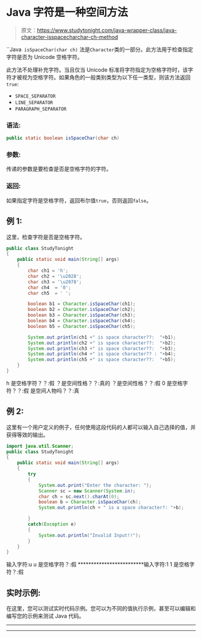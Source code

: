 # Java 字符是一种空间方法

> 原文：<https://www.studytonight.com/java-wrapper-class/java-character-isspacecharchar-ch-method>

``Java` isSpaceChar(char ch)` 法是`Character`类的一部分。此方法用于检查指定字符是否为 Unicode 空格字符。

此方法不处理补充字符。当且仅当 Unicode 标准将字符指定为空格字符时，该字符才被视为空格字符。如果角色的一般类别类型为以下任一类型，则该方法返回`true`:

*   `SPACE_SEPARATOR`
*   `LINE_SEPARATOR`
*   `PARAGRAPH_SEPARATOR`

### 语法:

```java
public static boolean isSpaceChar(char ch)
```

### 参数:

传递的参数是要检查是否是空格字符的字符。

### 返回:

如果指定字符是空格字符，返回布尔值`true`，否则返回`false`。

## 例 1:

这里，检查字符是否是空格字符。

```java
public class StudyTonight
{  
	public static void main(String[] args)
	{  
		char ch1 = 'h';  
		char ch2 = '\u2028';  
		char ch3 = '\u2078';  
		char ch4  = '0';   
		char ch5  = ' ';  

		boolean b1 = Character.isSpaceChar(ch1);  
		boolean b2 = Character.isSpaceChar(ch2);  
		boolean b3 = Character.isSpaceChar(ch3);  
		boolean b4 = Character.isSpaceChar(ch4);  
		boolean b5 = Character.isSpaceChar(ch5);  

		System.out.println(ch1 +" is space character??:  "+b1);  
		System.out.println(ch2 +" is space character??:  "+b2);  
		System.out.println(ch3 +" is space character??:  "+b3);  
		System.out.println(ch4 +" is space character?? : "+b4);  
		System.out.println(ch5 +" is space character??:  "+b5);  
	}  
} 
```

h 是空格字符？？:假
？是空间性格？？:真的
？是空间性格？？:假
0 是空格字符？？:假
是空间人物吗？？:真

## 例 2:

这里有一个用户定义的例子，任何使用这段代码的人都可以输入自己选择的值，并获得等效的输出。

```java
import java.util.Scanner; 
public class StudyTonight
{  
	public static void main(String[] args)
	{  
		try
		{
			System.out.print("Enter the character: ");  
			Scanner sc = new Scanner(System.in);         
			char ch = sc.next().charAt(0);  
			boolean b = Character.isSpaceChar(ch);
			System.out.println(ch + " is a space character?: "+b);

		}
		catch(Exception e)
		{
			System.out.println("Invalid Input!!");
		}
	}  
}
```

输入字符:u
u 是空格字符？:假
*************************输入字符:1
1 是空格字符？:假

## 实时示例:

在这里，您可以测试实时代码示例。您可以为不同的值执行示例，甚至可以编辑和编写您的示例来测试 Java 代码。

* * *

* * *